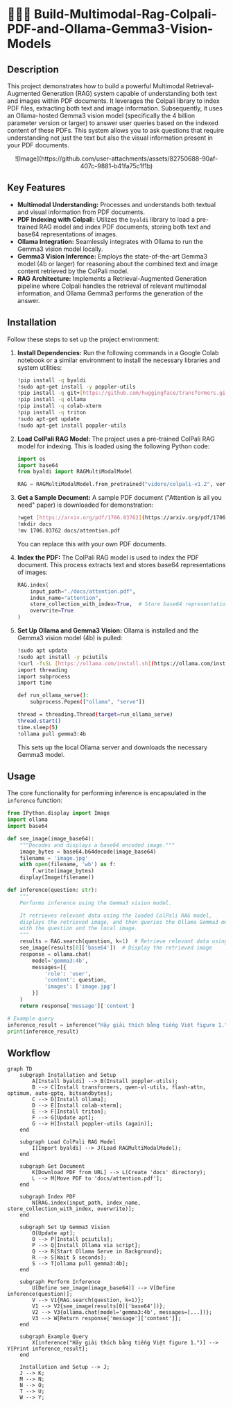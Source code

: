 # 📁🧠👀 Build-Multimodal-Rag-Colpali-PDF-and-Ollama-Gemma3-Vision-Models

## Description

This project demonstrates how to build a powerful Multimodal Retrieval-Augmented Generation (RAG) system capable of understanding both text and images within PDF documents. It leverages the Colpali library to index PDF files, extracting both text and image information. Subsequently, it uses an Ollama-hosted Gemma3 vision model (specifically the 4 billion parameter version or larger) to answer user queries based on the indexed content of these PDFs. This system allows you to ask questions that require understanding not just the text but also the visual information present in your PDF documents.

<div align="center">
  ![Image](https://github.com/user-attachments/assets/82750688-90af-407c-9881-b41fa75c1f1b)
</div>

## Key Features

* **Multimodal Understanding:** Processes and understands both textual and visual information from PDF documents.
* **PDF Indexing with Colpali:** Utilizes the `byaldi` library to load a pre-trained RAG model and index PDF documents, storing both text and base64 representations of images.
* **Ollama Integration:** Seamlessly integrates with Ollama to run the Gemma3 vision model locally.
* **Gemma3 Vision Inference:** Employs the state-of-the-art Gemma3 model (4b or larger) for reasoning about the combined text and image content retrieved by the ColPali model.
* **RAG Architecture:** Implements a Retrieval-Augmented Generation pipeline where Colpali handles the retrieval of relevant multimodal information, and Ollama Gemma3 performs the generation of the answer.

## Installation

Follow these steps to set up the project environment:

1.  **Install Dependencies:**
    Run the following commands in a Google Colab notebook or a similar environment to install the necessary libraries and system utilities:
    ```bash
    !pip install -q byaldi
    !sudo apt-get install -y poppler-utils
    !pip install -q git+[https://github.com/huggingface/transformers.git](https://github.com/huggingface/transformers.git) qwen-vl-utils flash-attn optimum auto-gptq bitsandbytes
    !pip install -q ollama
    !pip install -q colab-xterm
    !pip install -q triton
    !sudo apt-get update
    !sudo apt-get install poppler-utils
    ```

2.  **Load ColPali RAG Model:**
    The project uses a pre-trained ColPali RAG model for indexing. This is loaded using the following Python code:
    ```python
    import os
    import base64
    from byaldi import RAGMultiModalModel

    RAG = RAGMultiModalModel.from_pretrained("vidore/colpali-v1.2", verbose=1)
    ```

3.  **Get a Sample Document:**
    A sample PDF document ("Attention is all you need" paper) is downloaded for demonstration:
    ```bash
    !wget [https://arxiv.org/pdf/1706.03762](https://arxiv.org/pdf/1706.03762)
    !mkdir docs
    !mv 1706.03762 docs/attention.pdf
    ```
    You can replace this with your own PDF documents.

4.  **Index the PDF:**
    The ColPali RAG model is used to index the PDF document. This process extracts text and stores base64 representations of images:
    ```python
    RAG.index(
        input_path="./docs/attention.pdf",
        index_name="attention",
        store_collection_with_index=True,  # Store base64 representation of images
        overwrite=True
    )
    ```

5.  **Set Up Ollama and Gemma3 Vision:**
    Ollama is installed and the Gemma3 vision model (4b) is pulled:
    ```bash
    !sudo apt update
    !sudo apt install -y pciutils
    !curl -fsSL [https://ollama.com/install.sh](https://ollama.com/install.sh) | sh
    import threading
    import subprocess
    import time

    def run_ollama_serve():
        subprocess.Popen(["ollama", "serve"])

    thread = threading.Thread(target=run_ollama_serve)
    thread.start()
    time.sleep(5)
    !ollama pull gemma3:4b
    ```
    This sets up the local Ollama server and downloads the necessary Gemma3 model.

## Usage

The core functionality for performing inference is encapsulated in the `inference` function:

```python
from IPython.display import Image
import ollama
import base64

def see_image(image_base64):
    """Decodes and displays a base64 encoded image."""
    image_bytes = base64.b64decode(image_base64)
    filename = 'image.jpg'
    with open(filename, 'wb') as f:
        f.write(image_bytes)
    display(Image(filename))

def inference(question: str):
    """
    Performs inference using the Gemma3 vision model.

    It retrieves relevant data using the loaded ColPali RAG model,
    displays the retrieved image, and then queries the Ollama Gemma3 model
    with the question and the local image.
    """
    results = RAG.search(question, k=1)  # Retrieve relevant data using ColPali
    see_image(results[0]['base64'])  # Display the retrieved image
    response = ollama.chat(
        model='gemma3:4b',
        messages=[{
            'role': 'user',
            'content': question,
            'images': ['image.jpg']
        }]
    )
    return response['message']['content']

# Example query
inference_result = inference("Hãy giải thích bằng tiếng Việt figure 1.")
print(inference_result)
```

## Workflow

```mermaid
graph TD
    subgraph Installation and Setup
        A[Install byaldi] --> B(Install poppler-utils);
        B --> C[Install transformers, qwen-vl-utils, flash-attn, optimum, auto-gptq, bitsandbytes];
        C --> D[Install ollama];
        D --> E[Install colab-xterm];
        E --> F[Install triton];
        F --> G[Update apt];
        G --> H[Install poppler-utils (again)];
    end

    subgraph Load ColPali RAG Model
        I[Import byaldi] --> J(Load RAGMultiModalModel);
    end

    subgraph Get Document
        K[Download PDF from URL] --> L(Create 'docs' directory);
        L --> M[Move PDF to 'docs/attention.pdf'];
    end

    subgraph Index PDF
        N[RAG.index(input_path, index_name, store_collection_with_index, overwrite)];
    end

    subgraph Set Up Gemma3 Vision
        O[Update apt];
        O --> P[Install pciutils];
        P --> Q[Install Ollama via script];
        Q --> R{Start Ollama Serve in Background};
        R --> S[Wait 5 seconds];
        S --> T[ollama pull gemma3:4b];
    end

    subgraph Perform Inference
        U[Define see_image(image_base64)] --> V[Define inference(question)];
        V --> V1{RAG.search(question, k=1)};
        V1 --> V2{see_image(results[0]['base64'])};
        V2 --> V3{ollama.chat(model='gemma3:4b', messages=[...])};
        V3 --> W[Return response['message']['content']];
    end

    subgraph Example Query
        X[inference("Hãy giải thích bằng tiếng Việt figure 1.")] --> Y[Print inference_result];
    end

    Installation and Setup --> J;
    J --> K;
    M --> N;
    N --> O;
    T --> U;
    W --> Y;
